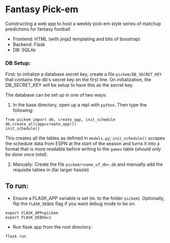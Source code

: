 # Fantasy Pick-em

Constructing a web app to host a weekly pick-em style series of matchup predictions for fantasy football


- Frontend: HTML (with jinja2 templating and bits of boostrap)
- Backend: Flask
- DB: SQLite


### DB Setup:

First: to initialize a database secret key, create a file `pickem/DB_SECRET_KEY` that contains the db's secret key on the first line. On initialization, the DB_SECRET_KEY will be setup to have this as the secret key.

The database can be set up in one of two ways:

1. In the base directory, open up a repl with `python`. Then type the following:

```
from pickem import db, create_app, init_schedule
db.create_all(app=create_app())
init_schedule()
```

This creates all the tables as defined in `models.py`; `init_schedule()` scrapes the schedule data from ESPN at the start of the season and turns it into a format that is more readable before writing to the `games` table (*should only be done once total*).

2. Manually: Create the file `pickem/<name_of_db>.db` and manually add the requisite tables in (far larger hassle)


## To run:

- Ensure a FLASK_APP variable is set (ie. to the folder `pickem`). Optionally, flip the `FLASK_DEBUG` flag if you want debug mode to be on.
```
export FLASK_APP=pickem
export FLASK_DEBUG=1
```
- Run flask app from the root directory:
```
flask run
```
